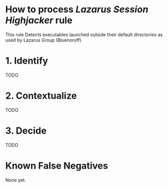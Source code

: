 # How to process *Lazarus Session Highjacker* rule
This rule Detects executables launched outside their default directories as used by Lazarus Group (Bluenoroff)

# 1. Identify
TODO

# 2. Contextualize
TODO

# 3. Decide
TODO

# Known False Negatives
None yet.
